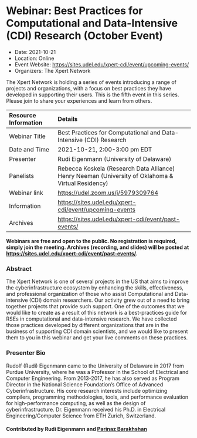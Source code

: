 # Webinar: Best Practices for Computational and Data-Intensive (CDI) Research (October Event)

*	Date: 2021-10-21
*	Location: Online 
*	Event Website: https://sites.udel.edu/xpert-cdi/event/upcoming-events/
* Organizers: The Xpert Network

The Xpert Network is holding a series of events introducing a range of projects and organizations, with a focus on best practices they have developed in supporting their users. This is the fifth event in this series. Please join to share your experiences and learn from others.	

| Resource Information  | Details
| :------------ | :------------ 
| Webinar Title  | Best Practices for Computational and Data-Intensive (CDI) Research 
| Date and Time | 2021-10-21, 2:00-3:00 pm EDT
| Presenter | Rudi Eigenmann (University of Delaware)
| Panelists | Rebecca Koskela (Research Data Alliance)<br>Henry Neeman (University of Oklahoma & Virtual Residency)
| Webinar link | https://udel.zoom.us/j/5979309764
| Information | https://sites.udel.edu/xpert-cdi/event/upcoming-events
| Archives | https://sites.udel.edu/xpert-cdi/event/past-events/

**Webinars are free and open to the public. No registration is required, simply join the meeting. Archives (recording, and slides) will be posted at https://sites.udel.edu/xpert-cdi/event/past-events/.**

### Abstract
The Xpert Network is one of several projects in the US that aims to improve the cyberinfrastructure ecosystem by enhancing the skills, effectiveness, and professional organization of those who assist Computational and Data-intensive (CDI) domain researchers. Our activity grew out of a need to bring together projects that provide such support. One of the outcomes that we would like to create as a result of this network is a best-practices guide for RSEs in computational and data-intensive research. We have collected those practices developed by different organizations that are in the business of supporting CDI domain scientists, and we would like to present them to you in this webinar and get your live comments on these practices.

### Presenter Bio
Rudolf (Rudi) Eigenmann came to the University of Delaware in 2017 from Purdue University, where he was a Professor in the School of Electrical and Computer Engineering. From 2013-2017, he has also served as Program Director in the National Science Foundation’s Office of Advanced Cyberinfrastructure. His core research interests include optimizing compilers, programming methodologies, tools, and performance evaluation for high-performance computing, as well as the design of cyberinfrastructure. Dr. Eigenmann received his Ph.D. in Electrical Engineering/Computer Science from ETH Zurich, Switzerland.

#### Contributed by Rudi Eigenmann and [Parinaz Barakhshan](https://github.com/parinaz2015)

<!---
Publish: yes
Categories: skills
Topics: online learning
Level: 2
Prerequisites: default
Aggregate: none
--->
